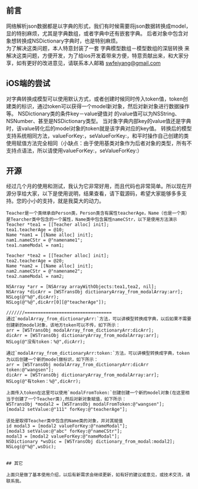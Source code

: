 
## 前言

网络解析json数据都是以字典的形式，我们有时候需要将json数据转换成model，显的特别麻烦，尤其是字典数组，或者字典中还有嵌套字典。  后者对象中包含对象想转换成NSDictionary字典时，也是特别麻烦。  
为了解决这类问题，本人特意封装了一套 字典模型数组－模型数组的深层转换 来解决这类问题，方便开发，为了给ios开发着带来方便，特意贡献出来，和大家分享，如有更好的改进意见，请联系本人邮箱 swfeiyang@gmail.com

## iOS端的尝试

对字典转换成模型可以使用默认方式，或者创建时候同时传入token值，token创建类的标识，通过token可以获得一个model新对象，然后对新对象进行数据操作等。  NSDictionary类的条件key－value键值对 的value值可以为NSString、NSNumber、甚至是NSDictionary类型。 当对象字典内部key的value值还是字典时，该value转化后的model对象的token就是该字典对应的key值。
转换后的模型支持系统相同方法，valueForKey:，seValueForKey:，和平时操作自己创建的类使用赋值方法完全相同（小缺点：由于使用基类对象作为后者对象的类型，所有不支持点语法，所以请使用valueForKey:，seValueForKey:）

## 开源

经过几个月的使用和测试，我认为它非常好用，而且代码也非常简单。所以现在开源分享给大家，以下是使用说明，结果查看，请下载源码，希望大家能够多多支持。您的小小的支持，就是我莫大的动力。

```
Teacher是一个类继承自Person类，Person类含有属性teacherAge，Name（也是一个类）是Tearcher类中包含的一个属性，Name类中包含属性nameCStr，以下是使用方法演示
Teacher *tea1 = [[Teacher alloc] init];
tea1.teacherAge = @10;
Name *nam1 = [[Name alloc] init];
nam1.nameCStr = @"namename1";
tea1.nameModal = nam1;

Teacher *tea2 = [[Teacher alloc] init];
tea2.teacherAge = @20;
Name *nam2 = [[Name alloc] init];
nam2.nameCStr = @"namename2";
tea2.nameModal = nam2;

NSArray *arr = [NSArray arrayWithObjects:tea1,tea2, nil];
NSArray *dicArr = [WSTransObj dictionaryArray_from_modalArray:arr];
NSLog(@"%@",dicArr);
NSLog(@"%@",dicArr[0][@"teacherAge"]);

///////=================================
通过`modalArray_from_dictionaryArr:`方法，可以讲模型转换成字典，以后如果不需要创建新的model对象，该地方token可以不传，如下所示：
arr = [WSTransObj modalArray_from_dictionaryArr:dicArr];
dicArr = [WSTransObj dictionaryArray_from_modalArray:arr];
NSLog(@"没有token：%@",dicArr);

通过`modalArray_from_dictionaryArr:token:`方法，可以讲模型转换成字典，token为以后创建一个新的model做标识，如下所示：
arr = [WSTransObj modalArray_from_dictionaryArr:dicArr token:@"wangsen"];
dicArr = [WSTransObj dictionaryArray_from_modalArray:arr];
NSLog(@"有token：%@",dicArr);

上面传入token在这里可以使用`modalFromToken:`创建创建一个新的model对象(在这里相当于创建了一个Teacher类),然后对新对象赋值，如下所示：
WSTransObj *modal2 = [WSTransObj modalFromToken:@"wangsen"];
[modal2 setValue:@"111" forKey:@"teacherAge"];

该处是取得Teacher类中包含的Name类的对象，并对其赋值
id modal3 = [modal2 valueForKey:@"nameModal"];
[modal3 setValue:@"abc" forKey:@"nameCStr"];
modal3 = [modal2 valueForKey:@"nameModal"];
NSDictionary *wsDic = [WSTransObj dictionary_from_modal:modal2];
NSLog(@"%@",wsDic);


## 其它

上面只是做了基本使用介绍，以后有新需求会继续更新，如有好的建议或意见，或技术交流，请联系我。
